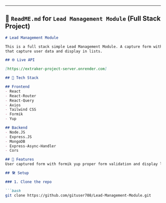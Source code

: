 
---

## 📘 `ReadME.md` for `Lead Management Module` (Full Stack Project)

```markdown
# Lead Management Module 

This is a full stack simple Lead Management Module. A capture form with restricted form validation 
that capture user data and display in lists.

## 🌐 Live API

[https://extraker-project-server.onrender.com]

## 🧰 Tech Stack

## Frontend
- React
- React-Router
- React-Query
- Axios
- Tailwind CSS
- Formik
- Yup

## Backend
- Node.JS
- Express.JS
- MongoDB
- Express-Async-Handler
- Cors

## 🔐 Features
User captured form with formik yup proper form validation and display lists of users.

## 🛠️ Setup

### 1. Clone the repo

```bash
git clone https://github.com/gituser708/Lead-Management-Module.git

